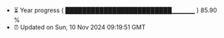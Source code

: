 - ⏳ Year progress { █████████████████████████▁▁▁▁▁ } 85.90 %
- ⏰ Updated on Sun, 10 Nov 2024 09:19:51 GMT

